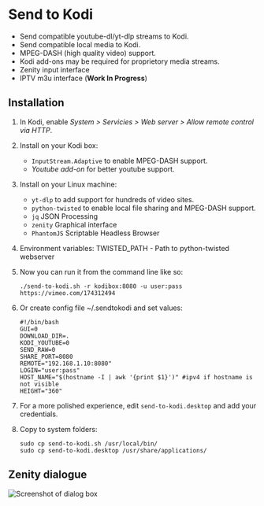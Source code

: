 # Send to Kodi 

* Send compatible youtube-dl/yt-dlp streams to Kodi.
* Send compatible local media to Kodi.
* MPEG-DASH (high quality video) support.
* Kodi add-ons may be required for proprietory media streams.
* Zenity input interface 
* IPTV m3u interface (__Work In Progress__)

## Installation

1. In Kodi, enable *System > Servicies > Web server > Allow remote control via HTTP*.

1. Install on your Kodi box:
   - `InputStream.Adaptive` to enable MPEG-DASH support.
   - *Youtube add-on* for better youtube support.

1. Install on your Linux machine:
   - `yt-dlp` to add support for hundreds of video sites.   
   - `python-twisted` to enable local file sharing and MPEG-DASH support.
   - `jq`                      JSON Processing
   - `zenity`                  Graphical interface
   - `PhantomJS`               Scriptable Headless Browser
   
1. Environment variables: TWISTED_PATH - Path to python-twisted webserver      

1. Now you can run it from the command line like so:

       ./send-to-kodi.sh -r kodibox:8080 -u user:pass https://vimeo.com/174312494


1. Or create config file ~/.sendtokodi and set values:

       #!/bin/bash
       GUI=0
       DOWNLOAD_DIR=.
       KODI_YOUTUBE=0
       SEND_RAW=0
       SHARE_PORT=8080
       REMOTE="192.168.1.10:8080"
       LOGIN="user:pass"
       HOST_NAME="$(hostname -I | awk '{print $1}')" #ipv4 if hostname is not visible
       HEIGHT="360"
   
1. For a more polished experience, edit `send-to-kodi.desktop` and add your credentials.
   
1. Copy to system folders:
   
       sudo cp send-to-kodi.sh /usr/local/bin/
       sudo cp send-to-kodi.desktop /usr/share/applications/

## Zenity dialogue

 ![Screenshot of dialog box](https://user-images.githubusercontent.com/7693838/119225728-d94f1000-bb05-11eb-9ff2-5a32d2974f55.png)
